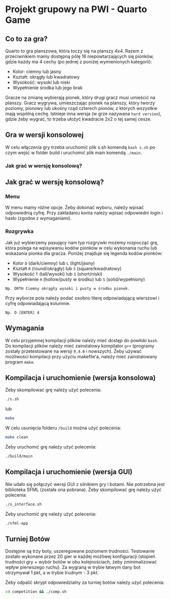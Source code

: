 # Projekt grupowy na PWI - Quarto Game
## Co to za gra?
Quarto to gra planszowa, która toczy się na planszy 4x4. Razem z przeciwnikiem mamy dostępną pólę 16 niepowtarzających się pionków, gdzie każdy ma 4 cechy (po jednej z poniżej wymienionych kategorii):
* Kolor: ciemny lub jasny
* Kształt: okrągły lub kwadratowy
* Wysokość: wysoki lub niski
* Wypełnienie środka lub jego brak

Gracze na zmianę wybierają pionek, który drugi gracz musi umieścić na planszy. Gracz wygrywa, umieszczając pionek na planszy, który tworzy poziomy, pionowy lub ukośny rząd czterech pionów, z których wszystkie mają wspólną cechę. Istnieje inna wersja (w grze nazywana `hard version`), gdzie żeby wygrać, to trzeba ułożyć kwadracie 2x2 o tej samej cesze.

## Gra w wersji konsolowej

W celu włączenia gry trzeba uruchomić plik s.sh komendą ```bash s.sh``` po czym wejść w folder build i uruchomić plik main komendą ```./main```.

### Jak grać w wersję konsolową?


## Jak grać w wersję konsolową?

### Menu

W menu mamy różne opcje. Żeby dokonać wyboru, należy wpisać odpowiednią cyfrę. Przy zakładaniu konta należy wpisać odpowiedni login i hasło (zgodne z wymaganiami).

### Rozgrywka
Jak już wybierzemy pasujący nam typ rozgrywki możemy rozpocząć grę, która polega na wpisywaniu kodów pionków w celu wykonania ruchu lub wskazania pionka dla gracza. Poniżej znajduje się legenda kodów pionków:
* Kolor `D` (dark/ciemny) lub `L` (light/jasny)
* Kształt `R` (round/okrągły) lub `S` (square/kwadratowy)
* Wysokość `T` (tall/wysoki) lub `S` (short/niski)
* Wypełnienie `H` (hollow/pusty w środku) lub `S` (solid/wypełniony)

`Np. DRTH Ciemny okrągły wysoki i pusty w środku pionek.`

Przy wyborze pola należy podać osobno literę odpowiadającą wierszowi i cyfrę odpowiadającą kolumnie.

`Np. D [ENTER] 4`

## Wymagania

W celu przyjemnej kompilacji plików należy mieć dostęp do powłoki `bash`. Do kompilacji plików należy mieć zainstalowy kompilator `g++` (programy zostały przetestowane na wersji `9.4.0` i nowszych). Żeby używać możliwości kompilacji przy użyciu makefile'a, należy mieć zainstalowany program `make`.

## Kompilacja i uruchomienie (wersja konsolowa)

Żeby skompilować grę należy użyć polecenia:

```bash
./s.sh
```

lub

```bash
make
```

W celu usunięcia folderu `/build` można użyć polecenia:
```bash
make clean
```

Żeby uruchomić grę należy użyć polecenia:
```bash
./build/main
```

## Kompilacja i uruchomienie (wersja GUI)

Nie udało się połączyć wersji GUI z silnikiem gry i botami. Nie potrzebna jest biblioteka SFML (została ona pobrana). Żeby skompilować grę należy użyć polecenia:

```bash
./s_interface.sh
```

Żeby uruchomić grę należy użyć polecenia:
```bash
./sfml-app
```

## Turniej Botów

Dostępne są trzy boty, uszeregowane poziomem trudności. Testowanie zostało wykonane przez 20 gier w każdej możliwej konfiguracji (stopień trudności gry + wybór botów w obu kolejnościach, żeby zminimalizować wpływ pierwszego ruchu). Za wygraną w trybie łatwym dany bot otrzymywał 1 pkt, a w trybie trudnym - 3 pkt.

Żeby odpalić skrypt odpowiedzialny za turniej botów należy użyć polecenia:

```bash
cd competition && ./comp.sh
```